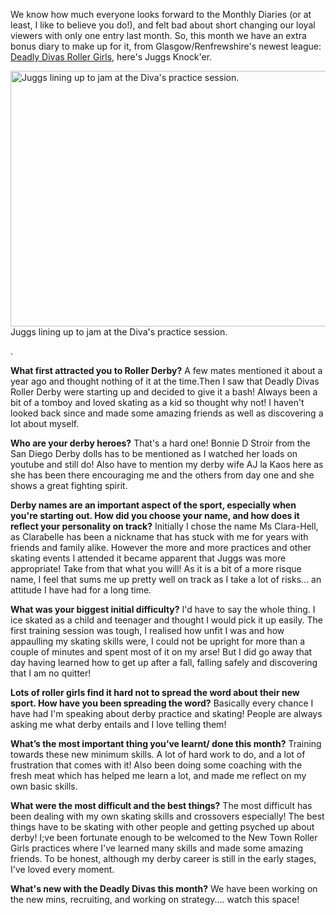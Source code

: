 <html><body><p>We know how much everyone looks forward to the Monthly Diaries (or at least, I like to believe you do!), and felt bad about short changing our loyal viewers with only one entry last month. So, this month we have an extra bonus diary to make up for it, from Glasgow/Renfrewshire's newest league: <a href="http://deadlydivasrollerderby.webs.com/">Deadly Divas Roller Girls</a>, here's Juggs Knock'er.

<a href="http://scottishrollerderbyblog.com/2013/06/dsc01592.jpg"><img class="size-large wp-image-2714" alt="Juggs lining up to jam at the Diva's practice session." src="http://scottishrollerderbyblog.com/2013/06/dsc01592.jpg?w=614" width="614" height="409"></a> Juggs lining up to jam at the Diva's practice session.

.

<strong>What first attracted you to Roller Derby?</strong>
A few mates mentioned it about a year ago and thought nothing of it at the time.Then I saw that Deadly Divas Roller Derby were starting up and decided to give it a bash! Always been a bit of a tomboy and loved skating as a kid so thought why not! I haven't looked back since and made some amazing friends as well as discovering a lot about myself.

<strong>Who are your derby heroes?</strong>
That's a hard one! Bonnie D Stroir from the San Diego Derby dolls has to be mentioned as I watched her loads on youtube and still do! Also have to mention my derby wife AJ la Kaos here as she has been there encouraging me and the others from day one and she shows a great fighting spirit.

<strong>Derby names are an important aspect of the sport, especially when you're starting out. How did you choose your name, and how does it reflect your personality on track?</strong>
Initially I chose the name Ms Clara-Hell, as Clarabelle has been a nickname that has stuck with me for years with friends and family alike. However the more and more practices and other skating events I attended it became apparent that Juggs was more appropriate! Take from that what you will! As it is a bit of a more risque name, I feel that sums me up pretty well on track as I take a lot of risks... an attitude I have had for a long time.

<strong>What was your biggest initial difficulty?</strong>
I'd have to say the whole thing. I ice skated as a child and teenager and thought I would pick it up easily. The first training session was tough, I realised how unfit I was and how appaulling my skating skills were, I could not be upright for more than a couple of minutes and spent most of it on my arse! But I did go away that day having learned how to get up after a fall, falling safely and discovering that I am no quitter!

<strong>Lots of roller girls find it hard not to spread the word about their new sport. How have you been spreading the word?</strong>
Basically every chance I have had I'm speaking about derby practice and skating! People are always asking me what derby entails and I love telling them!

<strong>What’s the most important thing you’ve learnt/ done this month?</strong>
Training towards these new minimum skills. A lot of hard work to do, and a lot of frustration that comes with it! Also been doing some coaching with the fresh meat which has helped me learn a lot, and made me reflect on my own basic skills.

<strong>What were the most difficult and the best things?</strong>
The most difficult has been dealing with my own skating skills and crossovers especially! The best things have to be skating with other people and getting psyched up about derby! I;ve been fortunate enough to be welcomed to the New Town Roller Girls practices where I've learned many skills and made some amazing friends. To be honest, although my derby career is still in the early stages, I've loved every moment.

<strong>What's new with the Deadly Divas this month?</strong>
We have been working on the new mins, recruiting, and working on strategy.... watch this space!</p></body></html>
